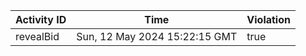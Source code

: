 | Activity ID | Time | Violation |
| --- | --- | --- |
| revealBid | Sun, 12 May 2024 15:22:15 GMT | true |